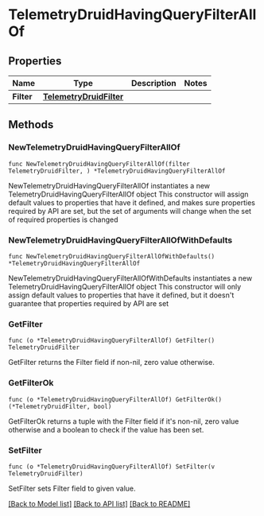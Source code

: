 # TelemetryDruidHavingQueryFilterAllOf

## Properties

Name | Type | Description | Notes
------------ | ------------- | ------------- | -------------
**Filter** | [**TelemetryDruidFilter**](TelemetryDruidFilter.md) |  | 

## Methods

### NewTelemetryDruidHavingQueryFilterAllOf

`func NewTelemetryDruidHavingQueryFilterAllOf(filter TelemetryDruidFilter, ) *TelemetryDruidHavingQueryFilterAllOf`

NewTelemetryDruidHavingQueryFilterAllOf instantiates a new TelemetryDruidHavingQueryFilterAllOf object
This constructor will assign default values to properties that have it defined,
and makes sure properties required by API are set, but the set of arguments
will change when the set of required properties is changed

### NewTelemetryDruidHavingQueryFilterAllOfWithDefaults

`func NewTelemetryDruidHavingQueryFilterAllOfWithDefaults() *TelemetryDruidHavingQueryFilterAllOf`

NewTelemetryDruidHavingQueryFilterAllOfWithDefaults instantiates a new TelemetryDruidHavingQueryFilterAllOf object
This constructor will only assign default values to properties that have it defined,
but it doesn't guarantee that properties required by API are set

### GetFilter

`func (o *TelemetryDruidHavingQueryFilterAllOf) GetFilter() TelemetryDruidFilter`

GetFilter returns the Filter field if non-nil, zero value otherwise.

### GetFilterOk

`func (o *TelemetryDruidHavingQueryFilterAllOf) GetFilterOk() (*TelemetryDruidFilter, bool)`

GetFilterOk returns a tuple with the Filter field if it's non-nil, zero value otherwise
and a boolean to check if the value has been set.

### SetFilter

`func (o *TelemetryDruidHavingQueryFilterAllOf) SetFilter(v TelemetryDruidFilter)`

SetFilter sets Filter field to given value.



[[Back to Model list]](../README.md#documentation-for-models) [[Back to API list]](../README.md#documentation-for-api-endpoints) [[Back to README]](../README.md)


